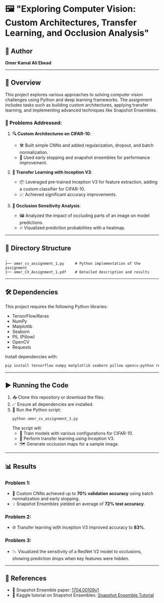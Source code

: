 
# 🖼️ **"Exploring Computer Vision: Custom Architectures, Transfer Learning, and Occlusion Analysis"**

## 👤 Author
**Omer Kamal Ali Ebead**

---

## 📝 Overview
This project explores various approaches to solving computer vision challenges using Python and deep learning frameworks. The assignment includes tasks such as building custom architectures, applying transfer learning, and implementing advanced techniques like Snapshot Ensembles.

### 🌟 Problems Addressed:
1. **🔍 Custom Architectures on CIFAR-10**:
   - 🛠️ Built simple CNNs and added regularization, dropout, and batch normalization.
   - 🚦 Used early stopping and snapshot ensembles for performance improvement.

2. **🚀 Transfer Learning with Inception V3**:
   - 📦 Leveraged pre-trained Inception V3 for feature extraction, adding a custom classifier for CIFAR-10.
   - 📈 Achieved significant accuracy improvements.

3. **🧩 Occlusion Sensitivity Analysis**:
   - 🖼️ Analyzed the impact of occluding parts of an image on model predictions.
   - 🔥 Visualized prediction probabilities with a heatmap.

---

## 📂 Directory Structure
```
.
├── omer_cv_assignment_1.py     # Python implementation of the assignment
├── omer_CV_Assignment_1.pdf    # Detailed description and results
```

---

## 🛠️ Dependencies
This project requires the following Python libraries:
- TensorFlow/Keras
- NumPy
- Matplotlib
- Seaborn
- PIL (Pillow)
- OpenCV
- Requests

Install dependencies with:
```bash
pip install tensorflow numpy matplotlib seaborn pillow opencv-python requests
```

---

## ▶️ Running the Code
1. 📥 Clone this repository or download the files.
2. ✅ Ensure all dependencies are installed.
3. 🏃 Run the Python script:
   ```bash
   python omer_cv_assignment_1.py
   ```
   The script will:
   - 🧪 Train models with various configurations for CIFAR-10.
   - 🤖 Perform transfer learning using Inception V3.
   - 🗺️ Generate occlusion maps for a sample image.

---

## 📊 Results
### Problem 1:
- 🧱 Custom CNNs achieved up to **70% validation accuracy** using batch normalization and early stopping.
- 💡 Snapshot Ensembles yielded an average of **72% test accuracy**.

### Problem 2:
- 🌐 Transfer learning with Inception V3 improved accuracy to **83%**.

### Problem 3:
- 📉 Visualized the sensitivity of a ResNet V2 model to occlusions, showing prediction drops when key features were hidden.

---

## 🔗 References
- 📄 Snapshot Ensemble paper: [1704.00109v1](https://arxiv.org/pdf/1704.00109v1)
- 📘 Kaggle tutorial on Snapshot Ensembles: [Snapshot Ensemble Tutorial](https://www.kaggle.com/code/fkdplc/snapshot-ensemble-tutorial-with-keras)

